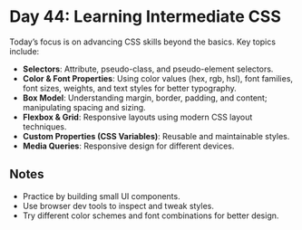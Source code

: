 # Day 44: Learning Intermediate CSS

Today’s focus is on advancing CSS skills beyond the basics. Key topics include:

- **Selectors**: Attribute, pseudo-class, and pseudo-element selectors.
- **Color & Font Properties**: Using color values (hex, rgb, hsl), font families, font sizes, weights, and text styles for better typography.
- **Box Model**: Understanding margin, border, padding, and content; manipulating spacing and sizing.
- **Flexbox & Grid**: Responsive layouts using modern CSS layout techniques.
- **Custom Properties (CSS Variables)**: Reusable and maintainable styles.
- **Media Queries**: Responsive design for different devices.

## Notes

- Practice by building small UI components.
- Use browser dev tools to inspect and tweak styles.
- Try different color schemes and font combinations for better design.
